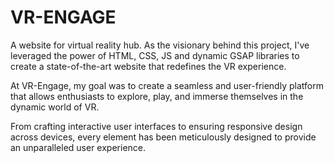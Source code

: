 # VR-ENGAGE

A website for virtual reality hub. As the visionary behind this project, I've leveraged the power of HTML, CSS, JS and dynamic GSAP libraries to create a state-of-the-art website that redefines the VR experience. 

At VR-Engage, my goal was to create a seamless and user-friendly platform that allows enthusiasts to explore, play, and immerse themselves in the dynamic world of VR. 

From crafting interactive user interfaces to ensuring responsive design across devices, every element has been meticulously designed to provide an unparalleled user experience.
